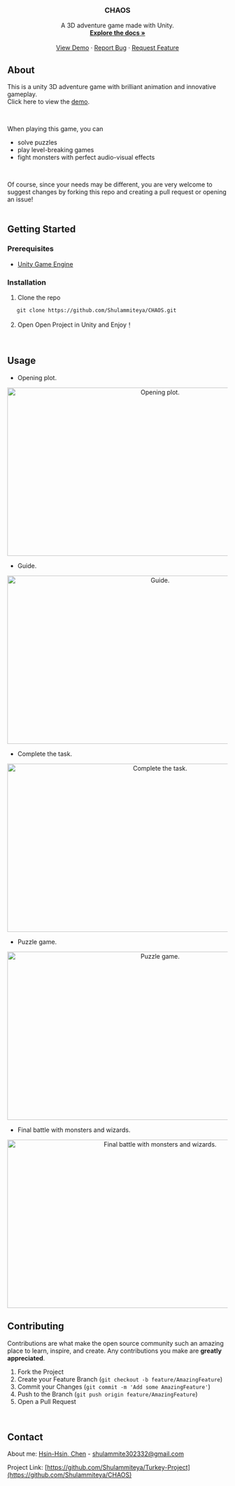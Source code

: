 <!-- PROJECT LOGO -->
<br />
<p align="center">

  <h3 align="center">CHAOS</h3>

  <p align="center">
    A 3D adventure game made with Unity.
    <br />
    <a href="https://github.com/Shulammiteya/CHAOS"><strong>Explore the docs »</strong></a>
    <br />
    <br />
    <a href="https://youtu.be/RnlqSPLaluU">View Demo</a>
    ·
    <a href="https://github.com/Shulammiteya/CHAOS/issues">Report Bug</a>
    ·
    <a href="https://github.com/Shulammiteya/CHAOS/issues">Request Feature</a>
  </p>
</p>


<!-- ABOUT -->
## About

This is a unity 3D adventure game with brilliant animation and innovative gameplay.
<br />
Click here to view the [demo](https://youtu.be/RnlqSPLaluU).

<br />

When playing this game, you can
* solve puzzles
* play level-breaking games
* fight monsters with perfect audio-visual effects

<br />

Of course, since your needs may be different, you are very welcome to suggest changes by forking this repo and creating a pull request or opening an issue!
<br />
<br />



## Getting Started

### Prerequisites

 - [Unity Game Engine](https://unity3d.com/)
 

### Installation

1.  Clone the repo
   ```sh
      git clone https://github.com/Shulammiteya/CHAOS.git
   ```
2.  Open Open Project in Unity and Enjoy！
<br />


<!-- USAGE EXAMPLES -->
## Usage

* Opening plot.

<p float="center" align="center">
<img src="https://drive.google.com/uc?export=view&id=1WeSHuZO9Fy1hQx0j28dpMQUra0nEG8I2" alt="Opening plot." width="683px" height=384px>
</p>

* Guide.

<p float="center" align="center">
<img src="https://drive.google.com/uc?export=view&id=1T8vAGvV8jtRnuaF6gkdPZOeSFDTYIynA" alt="Guide." width="683px" height=384px>
</p>

* Complete the task.

<p float="center" align="center">
<img src="https://drive.google.com/uc?export=view&id=18evPjXq3EFVtDqfgJ_mFQMAfYQnwy0JQ" alt="Complete the task." width="683px" height=384px>
</p>

* Puzzle game.

<p float="center" align="center">
<img src="https://drive.google.com/uc?export=view&id=19qsj7j1q2UJVhJt3fpOL4f8o5qUIt1NX" alt="Puzzle game." width="683px" height=384px>
</p>

* Final battle with monsters and wizards.

<p float="center" align="center">
<img src="https://drive.google.com/uc?export=view&id=18DYEDOm6nDoLI_gvOsBjc4bvgNIC8ee0" alt="Final battle with monsters and wizards." width="683px" height=384px>
</p>



<!-- CONTRIBUTING -->
## Contributing

Contributions are what make the open source community such an amazing place to learn, inspire, and create. Any contributions you make are **greatly appreciated**.

1. Fork the Project
2. Create your Feature Branch (`git checkout -b feature/AmazingFeature`)
3. Commit your Changes (`git commit -m 'Add some AmazingFeature'`)
4. Push to the Branch (`git push origin feature/AmazingFeature`)
5. Open a Pull Request
<br />



<!-- CONTACT -->
## Contact

About me: [Hsin-Hsin, Chen](https://www.facebook.com/profile.php?id=100004017297228) - shulammite302332@gmail.com

Project Link: [https://github.com/Shulammiteya/Turkey-Project](https://github.com/Shulammiteya/CHAOS)
